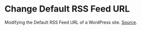 # Change Default RSS Feed URL
Modifying the Default RSS Feed URL of a WordPress site. [Source](https://bhuiyan.dev/post/how-to-change-default-rss-feed-url-in-wordpress).
